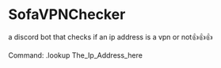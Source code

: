 # SofaVPNChecker
a discord bot that checks if an ip address is a vpn or not👍👍👍

Command: .lookup The_Ip_Address_here
